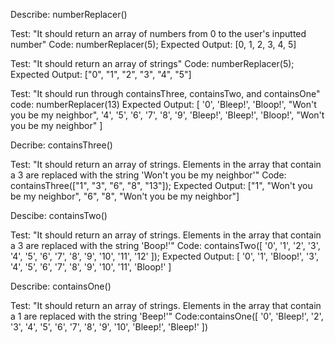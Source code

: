 Describe: numberReplacer()

Test: "It should return an array of numbers from 0 to the user's inputted number"
Code: numberReplacer(5);
Expected Output: [0, 1, 2, 3, 4, 5]

Test: "It should return an array of strings"
Code: numberReplacer(5);
Expected Output: ["0", "1", "2", "3", "4", "5"]

Test: "It should run through containsThree, containsTwo, 
and containsOne"
code: numberReplacer(13)
Expected Output: [
  '0',
  'Bleep!',
  'Bloop!',
  "Won't you be my neighbor",
  '4',
  '5',
  '6',
  '7',
  '8',
  '9',
  'Bleep!',
  'Bleep!',
  'Bloop!',
  "Won't you be my neighbor"
]

Decribe: containsThree()

Test: "It should return an array of strings. Elements in the array that contain a 3 are replaced with the string 'Won't you be my neighbor'"
Code: containsThree(["1", "3", "6", "8", "13"]);
Expected Output: ["1", "Won't you be my neighbor", "6", "8", "Won't you be my neighbor"]

Descibe: containsTwo()

Test: "It should return an array of strings. Elements in the array that contain a 3 are replaced with the string 'Boop!'"
Code: containsTwo([
  '0',  '1', '2',  '3',
  '4',  '5', '6',  '7',
  '8',  '9', '10', '11',
  '12'
]);
Expected Output: [
  '0',  '1', 'Bloop!',  '3',
  '4',  '5', '6',  '7',
  '8',  '9', '10', '11',
  'Bloop!'
]

Describe: containsOne()

Test: "It should return an array of strings. Elements in the array that contain a 1 are replaced with the string 'Beep!'"
Code:containsOne([
  '0',  'Bleep!', '2',  '3',
  '4',  '5', '6',  '7',
  '8',  '9', '10', 'Bleep!',
  'Bleep!'
])